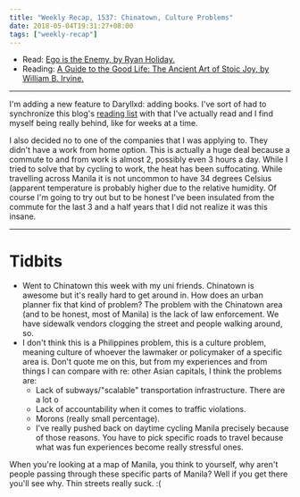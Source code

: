 ```yaml
---
title: "Weekly Recap, 1537: Chinatown, Culture Problems"
date: 2018-05-04T19:31:27+08:00
tags: ["weekly-recap"]
---
```


- Read: [Ego is the Enemy, by Ryan Holiday.](https://www.amazon.com/Ego-Enemy-Ryan-Holiday/dp/1591847818)
- Reading: [A Guide to the Good Life: The Ancient Art of Stoic Joy, by William B. Irvine.](https://www.amazon.com/Guide-Good-Life-Ancient-Stoic/dp/1522632735)

---

I'm adding a new feature to Daryllxd: adding books. I've sort of had to synchronize this blog's [reading list](/books) with that I've actually read and I find myself being really behind, like for weeks at a time.

I also decided no to one of the companies that I was applying to. They didn't have a work from home option. This is actually a huge deal because a commute to and from work is almost 2, possibly even 3 hours a day. While I tried to solve that by cycling to work, the heat has been suffocating. While travelling across Manila it is not uncommon to have 34 degrees Celsius (apparent temperature is probably higher due to the relative humidity. Of course I'm going to try out  but to be honest I've been insulated from the commute for the last 3 and a half years that I did not realize it was this insane.

---

# Tidbits

- Went to Chinatown this week with my uni friends. Chinatown is awesome but it's really hard to get around in. How does an urban planner fix that kind of problem? The problem with the Chinatown area (and to be honest, most of Manila) is the lack of law enforcement. We have sidewalk vendors clogging the street and people walking around, so.
- I don't think this is a Philippines problem, this is a culture problem, meaning culture of whoever the lawmaker or policymaker of a specific area is. Don't quote me on this, but from my experiences and from things I can compare with re: other Asian capitals, I think the problems are:
  - Lack of subways/"scalable" transportation infrastructure. There are a lot o
  - Lack of accountability when it comes to traffic violations.
  - Morons (really small percentage).
  - I've really pushed back on daytime cycling Manila precisely because of those reasons. You have to pick specific roads to travel because what was fun experiences become really stressful ones.

When you're looking at a map of Manila, you think to yourself, why aren't people passing through these specific parts of Manila? Well if you get there you'll see why. Thin streets really suck. :(

